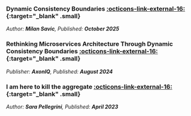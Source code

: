 ### Dynamic Consistency Boundaries [:octicons-link-external-16:](https://javapro.io/2025/10/28/dynamic-consistency-boundaries/){:target="_blank" .small}

_Author: **Milan Savic**, Published: **October 2025**_

### Rethinking Microservices Architecture Through Dynamic Consistency Boundaries [:octicons-link-external-16:](https://www.axoniq.io/blog/rethinking-microservices-architecture-through-dynamic-consistency-boundaries){:target="_blank" .small} 

_Publisher: **AxonIQ**, Published: **August 2024**_

### I am here to kill the aggregate [:octicons-link-external-16:](https://sara.event-thinking.io/2023/04/kill-aggregate-chapter-1-I-am-here-to-kill-the-aggregate.html){:target="_blank" .small}

_Author: **Sara Pellegrini**, Published: **April 2023**_
